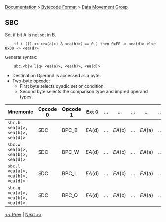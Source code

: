 [Documentation](../../README.md) > [Bytecode Format](../README.md) > [Data Movement Group](../InstructionsDataMovel.md)

## SBC

Set if bit A is not set in B.

        if ( ((1 << <ea(a)>) & <ea(b)>) == 0 ) then 0xFF -> <ea(d)> else 0x00 -> <ea(d)>

General syntax:

        sbc.<b|w|l|q> <ea(a)>, <ea(b)>, <ea(d)>

* Destination Operand is accessed as a byte.
* Two-byte opcode:
    - First byte selects dyadic set on condition.
    - Second byte selects the comparison type and implied operand types.

| Mnemonic | Opcode 0 | Opcode 1 | Ext 0 | ... | ... | ... | ... | ... |
| - | - | - | - | - | - | - | - | - |
| `sbc.b <ea(a)>, <ea(b)>, <ea(d)>` | SDC | BPC_B | *EA*(d) | ... | *EA*(b) | ... | *EA*(a) | ... |
| `sbc.w <ea(a)>, <ea(b)>, <ea(d)>` | SDC | BPC_W | *EA*(d) | ... | *EA*(b) | ... | *EA*(a) | ... |
| `sbc.l <ea(a)>, <ea(b)>, <ea(d)>` | SDC | BPC_L | *EA*(d) | ... | *EA*(b) | ... | *EA*(a) | ... |
| `sbc.q <ea(a)>, <ea(b)>, <ea(d)>` | SDC | BPC_Q | *EA*(d) | ... | *EA*(b) | ... | *EA*(a) | ... |

[<< Prev](./d_28.md) | [Next >>](../InstructionsLogical.md)
